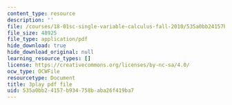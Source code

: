 ```yaml
---
content_type: resource
description: ''
file: /courses/18-01sc-single-variable-calculus-fall-2010/535a0bb24157b934758baba26f419ba7_TpWQlKHPyJ4.pdf
file_size: 48925
file_type: application/pdf
hide_download: true
hide_download_original: null
learning_resource_types: []
license: https://creativecommons.org/licenses/by-nc-sa/4.0/
ocw_type: OCWFile
resourcetype: Document
title: 3play pdf file
uid: 535a0bb2-4157-b934-758b-aba26f419ba7
---
```

